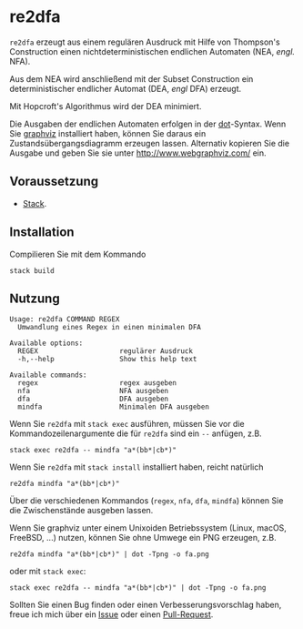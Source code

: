 # re2dfa

`re2dfa` erzeugt aus einem regulären Ausdruck mit Hilfe von Thompson's
Construction einen nichtdeterministischen endlichen Automaten (NEA,
*engl.* NFA).

Aus dem NEA wird anschließend mit der Subset Construction ein
deterministischer endlicher Automat (DEA, *engl* DFA) erzeugt.

Mit Hopcroft's Algorithmus wird der DEA minimiert.

Die Ausgaben der endlichen Automaten erfolgen in der
[dot](http://www.graphviz.org/)-Syntax. Wenn Sie
[graphviz](http://www.graphviz.org/) installiert haben, können Sie daraus ein
Zustandsübergangsdiagramm erzeugen lassen. Alternativ kopieren Sie die
Ausgabe und geben Sie sie unter <http://www.webgraphviz.com/> ein.

## Voraussetzung

- [Stack](https://docs.haskellstack.org/en/stable/install_and_upgrade/).

## Installation

Compilieren Sie mit dem Kommando

```
stack build
```

## Nutzung


    Usage: re2dfa COMMAND REGEX
      Umwandlung eines Regex in einen minimalen DFA

    Available options:
      REGEX                    regulärer Ausdruck
      -h,--help                Show this help text

    Available commands:
      regex                    regex ausgeben
      nfa                      NFA ausgeben
      dfa                      DFA ausgeben
      mindfa                   Minimalen DFA ausgeben

Wenn Sie `re2dfa` mit `stack exec` ausführen, müssen Sie vor die
Kommandozeilenargumente die für `re2dfa` sind ein `--` anfügen, z.B.

    stack exec re2dfa -- mindfa "a*(bb*|cb*)"

Wenn Sie `re2dfa` mit `stack install` installiert haben, reicht natürlich

    re2dfa mindfa "a*(bb*|cb*)"

Über die verschiedenen Kommandos (`regex`, `nfa`, `dfa`, `mindfa`) können
Sie die Zwischenstände ausgeben lassen.


Wenn Sie graphviz unter einem Unixoiden Betriebssystem
(Linux, macOS, FreeBSD, ...) nutzen, können Sie ohne Umwege ein PNG erzeugen, z.B.

    re2dfa mindfa "a*(bb*|cb*)" | dot -Tpng -o fa.png

oder mit `stack exec`:

    stack exec re2dfa -- mindfa "a*(bb*|cb*)" | dot -Tpng -o fa.png

Sollten Sie einen Bug finden oder einen Verbesserungsvorschlag haben,
freue ich mich über ein
[Issue](https://github.com/ob-cs-hm-edu/compiler-RE2DFA/issues) oder einen
[Pull-Request](https://github.com/ob-cs-hm-edu/compiler-RE2DFA/pulls).

